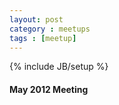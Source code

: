 ```yaml
---
layout: post
category : meetups
tags : [meetup]
---
```

{% include JB/setup %}

#### May 2012 Meeting

